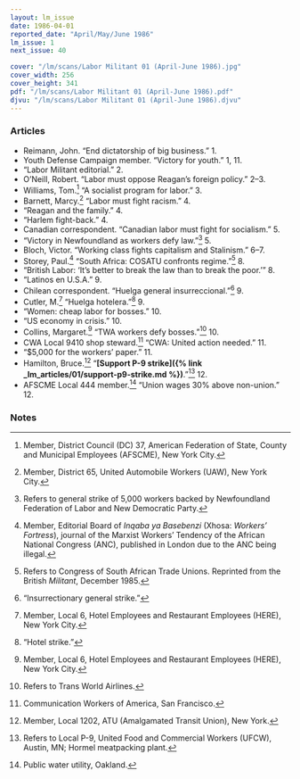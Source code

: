 ```yaml
---
layout: lm_issue
date: 1986-04-01
reported_date: "April/May/June 1986"
lm_issue: 1
next_issue: 40

cover: "/lm/scans/Labor Militant 01 (April-June 1986).jpg"
cover_width: 256
cover_height: 341
pdf: "/lm/scans/Labor Militant 01 (April-June 1986).pdf"
djvu: "/lm/scans/Labor Militant 01 (April-June 1986).djvu"
---
```


### Articles

* Reimann, John. “End dictatorship of big business.” 1.
* Youth Defense Campaign member. “Victory for youth.” 1, 11.
* “Labor Militant editorial.” 2.
* O’Neill, Robert. “Labor must oppose Reagan’s foreign policy.” 2–3.
* Williams, Tom.[^1] “A socialist program for labor.” 3.
* Barnett, Marcy.[^2] “Labor must fight racism.” 4.
* “Reagan and the family.” 4.
* “Harlem fight-back.” 4.
* Canadian correspondent. “Canadian labor must fight for socialism.” 5.
* “Victory in Newfoundland as workers defy law.”[^3] 5.
* Bloch, Victor. “Working class fights capitalism and Stalinism.” 6–7.
* Storey, Paul.[^4] “South Africa: <abbr>COSATU</abbr> confronts regime.”[^5] 8.
* “British Labor: ‘It’s better to break the law than to break the poor.’” 8.
* “Latinos en U.S.A.” 9.
* Chilean correspondent. <span lang="es">“Huelga general insurreccional.”</span>[^6] 9.
* Cutler, M.[^7] <span lang="es">“Huelga hotelera.”</span>[^8] 9.
* “Women: cheap labor for bosses.” 10.
* “US economy in crisis.” 10.
* Collins, Margaret.[^7] “<abbr>TWA</abbr> workers defy bosses.”[^9] 10.
* <abbr>CWA</abbr> Local 9410 shop steward.[^10] “<abbr>CWA</abbr>: United action needed.” 11.
* “$5,000 for the workers’ paper.” 11.
* Hamilton, Bruce.[^11] “**[Support P-9 strike]({% link _lm_articles/01/support-p9-strike.md %})**.”[^12] 12.
* <abbr>AFSCME</abbr> Local 444 member.[^13] “Union wages 30% above non-union.” 12.

### Notes

[^1]: Member, District Council (DC) 37, American Federation of State, County and Municipal Employees (<abbr>AFSCME</abbr>), New York City.
[^2]: Member, District 65, United Automobile Workers (<abbr>UAW</abbr>), New York City.
[^3]: Refers to general strike of 5,000 workers backed by Newfoundland Federation of Labor and New Democratic Party.
[^4]: Member, Editorial Board of <cite lang="xh">Inqaba ya Basebenzi</cite> (Xhosa: <cite>Workers’ Fortress</cite>), journal of the Marxist Workers’ Tendency of the African National Congress (<abbr>ANC</abbr>), published in London due to the <abbr>ANC</abbr> being illegal.
[^5]: Refers to Congress of South African Trade Unions. Reprinted from the British <cite>Militant</cite>, December 1985.
[^6]: “Insurrectionary general strike.”
[^7]: Member, Local 6, Hotel Employees and Restaurant Employees (<abbr>HERE</abbr>), New York City.
[^8]: “Hotel strike.”
[^9]: Refers to Trans World Airlines.
[^10]: Communication Workers of America, San Francisco.
[^11]: Member, Local 1202, <abbr>ATU</abbr> (Amalgamated Transit Union), New York.
[^12]: Refers to Local P-9, United Food and Commercial Workers (<abbr>UFCW</abbr>), Austin, MN; Hormel meatpacking plant.
[^13]: Public water utility, Oakland. 
